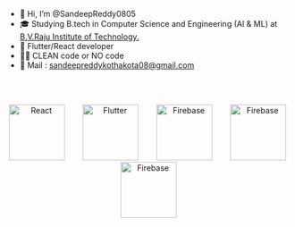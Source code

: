 - 👋 Hi, I’m @SandeepReddy0805
- 🎓 Studying B.tech in Computer Science and Engineering (AI & ML) at [B.V.Raju Institute of Technology.](https://bvrit.ac.in/)
- 👀 Flutter/React developer
- 👨‍💻 CLEAN code or NO code
- 📧 Mail : sandeepreddykothakota08@gmail.com
<br/>
<br/>
<p align="center">
  <img src="https://upload.wikimedia.org/wikipedia/commons/thumb/a/a7/React-icon.svg/1150px-React-icon.svg.png" alt="React" height="100px"></img>&emsp;&emsp;
  <img src="https://storage.googleapis.com/cms-storage-bucket/64d67700f8293a9dc827.svg" alt="Flutter" height="100px"></img>&emsp;&emsp;
  <img src="https://firebase.google.com/static/downloads/brand-guidelines/SVG/logo-logomark.svg" alt="Firebase" height="100px"></img>&emsp;&emsp;
  <img src="https://upload.wikimedia.org/wikipedia/commons/thumb/9/99/Unofficial_JavaScript_logo_2.svg/512px-Unofficial_JavaScript_logo_2.svg.png?20141107110902" alt="Firebase" height="100px"></img>&emsp;&emsp;
  <img src="https://upload.wikimedia.org/wikipedia/commons/thumb/1/18/ISO_C%2B%2B_Logo.svg/911px-ISO_C%2B%2B_Logo.svg.png" alt="Firebase" height="100px"></img>&emsp;&emsp;
</p>

<!---
SandeepReddy0805/SandeepReddy0805 is a ✨ special ✨ repository because its `README.md` (this file) appears on your GitHub profile.
You can click the Preview link to take a look at your changes.
--->
